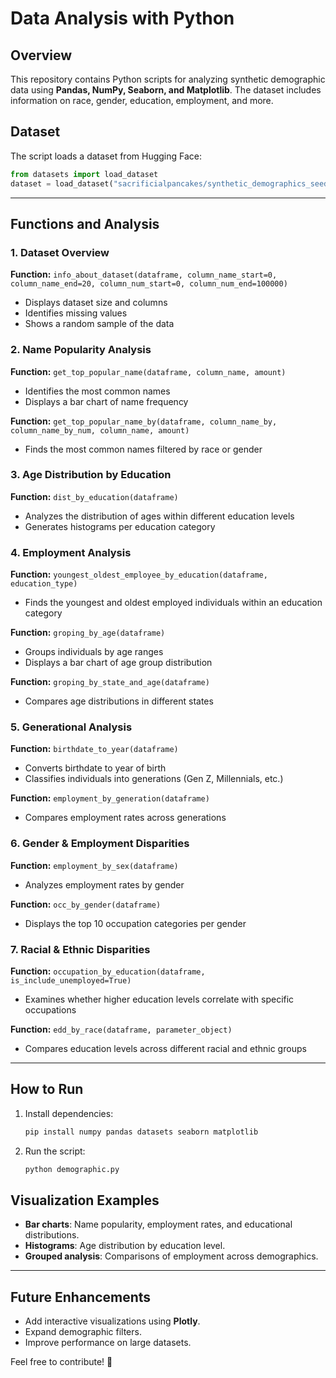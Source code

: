 # Data Analysis with Python

## Overview
This repository contains Python scripts for analyzing synthetic demographic data using **Pandas, NumPy, Seaborn, and Matplotlib**. The dataset includes information on race, gender, education, employment, and more.

## Dataset
The script loads a dataset from Hugging Face:
```python
from datasets import load_dataset
dataset = load_dataset("sacrificialpancakes/synthetic_demographics_seed")["train"].to_pandas()
```

---
## Functions and Analysis

### 1. Dataset Overview
**Function:** `info_about_dataset(dataframe, column_name_start=0, column_name_end=20, column_num_start=0, column_num_end=100000)`
- Displays dataset size and columns
- Identifies missing values
- Shows a random sample of the data

### 2. Name Popularity Analysis
**Function:** `get_top_popular_name(dataframe, column_name, amount)`
- Identifies the most common names
- Displays a bar chart of name frequency

**Function:** `get_top_popular_name_by(dataframe, column_name_by, column_name_by_num, column_name, amount)`
- Finds the most common names filtered by race or gender

### 3. Age Distribution by Education
**Function:** `dist_by_education(dataframe)`
- Analyzes the distribution of ages within different education levels
- Generates histograms per education category

### 4. Employment Analysis
**Function:** `youngest_oldest_employee_by_education(dataframe, education_type)`
- Finds the youngest and oldest employed individuals within an education category

**Function:** `groping_by_age(dataframe)`
- Groups individuals by age ranges
- Displays a bar chart of age group distribution

**Function:** `groping_by_state_and_age(dataframe)`
- Compares age distributions in different states

### 5. Generational Analysis
**Function:** `birthdate_to_year(dataframe)`
- Converts birthdate to year of birth
- Classifies individuals into generations (Gen Z, Millennials, etc.)

**Function:** `employment_by_generation(dataframe)`
- Compares employment rates across generations

### 6. Gender & Employment Disparities
**Function:** `employment_by_sex(dataframe)`
- Analyzes employment rates by gender

**Function:** `occ_by_gender(dataframe)`
- Displays the top 10 occupation categories per gender

### 7. Racial & Ethnic Disparities
**Function:** `occupation_by_education(dataframe, is_include_unemployed=True)`
- Examines whether higher education levels correlate with specific occupations

**Function:** `edd_by_race(dataframe, parameter_object)`
- Compares education levels across different racial and ethnic groups

---
## How to Run
1. Install dependencies:
   ```bash
   pip install numpy pandas datasets seaborn matplotlib
   ```
2. Run the script:
   ```bash
   python demographic.py
   ```

## Visualization Examples
- **Bar charts**: Name popularity, employment rates, and educational distributions.
- **Histograms**: Age distribution by education level.
- **Grouped analysis**: Comparisons of employment across demographics.

---
## Future Enhancements
- Add interactive visualizations using **Plotly**.
- Expand demographic filters.
- Improve performance on large datasets.

Feel free to contribute! 🚀


